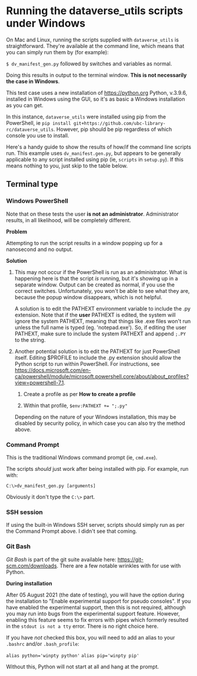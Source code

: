 # Running the dataverse_utils scripts under Windows

On Mac and Linux, running the scripts supplied with `dataverse_utils` is straightforward. They're available at the command line, which means that you can simply run them by (for example):

`$ dv_manifest_gen.py` followed by switches and variables as normal.

Doing this results in output to the terminal window. **This is not necessarily the case in Windows**.

This test case uses a new installation of <https://python.org> Python, v.3.9.6, installed in Windows using the GUI, so it's as basic a Windows installation as you can get.

In this instance, `dataverse_utils` were installed using pip from the PowerShell, ie `pip install git+https://github.com/ubc-library-rc/dataverse_utils`. However, pip should be pip regardless of which console you use to install.

Here's a handy guide to show the results of how/if the command line scripts run. This example uses `dv_manifest.gen.py`, but appears to be generally applicable to any script installed using pip (ie, `scripts` in `setup.py`). If this means nothing to you, just skip to the table below.

## Terminal type

### Windows PowerShell

Note that on these tests the user **is not an administrator**. Administrator results, in all likelihood, will be completely different.

**Problem**

Attempting to run the script results in a window popping up for a nanosecond and no output.

**Solution**

1. This may not occur if the PowerShell is run as an administrator. What is happening here is that the script *is* running, but it's showing up in a separate window.  Output can be created as normal, if you use the correct switches. Unfortunately, you won't be able to see what they are, because the popup window disappears, which is not helpful.

	A solution is to edit the PATHEXT environment variable to include the .py extension. Note that if the **user** PATHEXT is edited, the system will ignore the system PATHEXT, meaning that things like .exe files won't run unless the full name is typed (eg. 'notepad.exe'). So, if editing the user PATHEXT, make sure to include the system PATHEXT and append `;.PY` to the string.

2. Another potential solution is to edit the PATHEXT for just PowerShell itself. Editing $PROFILE to include the .py extension should allow the Python script to run within PowerShell. For instructions, see <https://docs.microsoft.com/en-ca/powershell/module/microsoft.powershell.core/about/about_profiles?view=powershell-7.1>.

	1. Create a profile as per **How to create a profile**

	2. Within that profile, `$env:PATHEXT += ";.py"`

	Depending on the nature of your Windows installation, this may be disabled by security policy, in which case you can also try the method above.

### Command Prompt

This is the traditional Windows command prompt (ie, `cmd.exe`).

The scripts *should* just work after being installed with pip. For example, run with:

`C:\>dv_manifest_gen.py [arguments]`

Obviously it don't type the `C:\>` part.

### SSH session

If using the built-in Windows SSH server, scripts should simply run as per the Command Prompt above. I didn't see that coming.

### Git Bash

*Git Bash* is part of the git suite available here: <https://git-scm.com/downloads>. There are a few notable wrinkles with for use with Python.

**During installation**

After 05 August 2021 (the date of testing), you will have the option during the installation to "Enable experimental support for pseudo consoles". If you have enabled the experimental support, then this is not required, although you may run into bugs from the experimental support feature. However, enabling this feature seems to fix errors with pipes which formerly resulted in the `stdout is not a tty` error. There is no right choice here.

If you have *not* checked this box, you will need to add an alias to your `.bashrc` and/or `.bash_profile`:

`alias python='winpty python'`
`alias pip='winpty pip'`

Without this, Python will not start at all and hang at the prompt.
